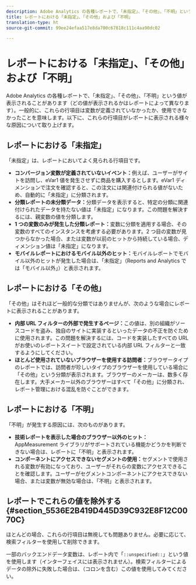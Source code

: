 ```yaml
---
description: Adobe Analytics の各種レポートで、「未指定」、「その他」、「不明」という値が表示されることがあります（どの値が表示されるかはレポートによって異なります）。一般的に、これらの行項目は変数が定義されていなかったか、使用できなかったことを意味します。
title: レポートにおける「未指定」、「その他」および「不明」
translation-type: ht
source-git-commit: 99ee24efaa517e8da700c67818c111c4aa90dc02

---
```



# レポートにおける「未指定」、「その他」および「不明」

Adobe Analytics の各種レポートで、「未指定」、「その他」、「不明」という値が表示されることがあります（どの値が表示されるかはレポートによって異なります）。一般的に、これらの行項目は変数が定義されていなかったか、使用できなかったことを意味します。以下に、これらの行項目がレポートに表示される様々な原因について取り上げます。

## レポートにおける「未指定」

「未指定」は、レポートにおいてよく見られる行項目です。

* **コンバージョン変数が定義されていないイベント：**&#x200B;例えば、ユーザーがサイトを訪問し、eVar1 値を発生させずに商品を購入するとします。eVar1 ディメンションで注文を確認すると、この注文には関連付けられる値がないため、自動的に「未指定」に分類されます。
* **分類レポートの未分類データ：**&#x200B;分類データを表示すると、特定の分類に関連付けられたデータを持たない値は「未指定」になります。この問題を解決するには、親変数の値を分類します。
* **1 つの変数のみが発生した分類レポート：**&#x200B;変数に分類を適用する場合、その変数のすべてのインスタンスを考慮する必要があります。2 つ目の変数が見つからなかった場合、または変数が以前のヒットから持続している場合、ディメンション値は「未指定」になります。
* **モバイルレポートにおけるモバイル以外のヒット：**&#x200B;モバイルレポートでモバイル以外のヒットが発生した場合は、「未指定」（Reports and Analytics では「モバイル以外」）と表示されます。

## レポートにおける「その他」

「その他」はそれほど一般的な分類ではありませんが、次のような場合にレポートに表示されることがあります。

* **内部 URL フィルターの外部で発生するページ：**&#x200B;この値は、別の組織がソースコードを盗み、独自のサイトに実装するといったデータの不正を防ぐために使用されます。この問題を解決するには、コードを実装したすべての URL がお使いのレポートスイートで設定されている内部 URL フィルターと一致するようにしてください。
* **ほとんど使用されていないブラウザーを使用する訪問者：**&#x200B;ブラウザータイプのレポートでは、訪問者が珍しいタイプのブラウザーを使用している場合に「その他」という分類が表示されます。ブラウザーのメーカーは、数多く存在します。大手メーカー以外のブラウザーはすべて「その他」に分類され、レポート管理における混乱を防ぐことができます。

## レポートにおける「不明」

「不明」が発生する原因には、次のものがあります。

* **技術レポートを表示した場合のブラウザー以外のヒット：** AppMeasurement ライブラリがサポートされている機能かどうかを判断できない場合は、レポートに「不明」と表示されます。
* **コンポーネントにアクセスできないセグメントの使用：**&#x200B;セグメントで使用される変数が有効になっており、ユーザーがそれらの変数にアクセスできることを確認します。ユーザーがセグメントコンポーネントにアクセスできない場合、または変数が無効な場合は、「不明」と表示されます。

## レポートでこれらの値を除外する {#section_5536E2B419D445D39C932E8F12C0070C}

ほとんどの場合、これらの行項目は無視しても問題ありません。必要に応じて、検索フィルターを使用して削除できます。

一部のバックエンドデータ変数は、レポート内で「`::unspecified::`」という値を使用します（インターフェイスには表示されません）。検索フィルターによるデータの除外に失敗した場合は、（コロンを含む）この値を使用してみてください。
